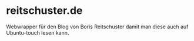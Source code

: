 # reitschuster.de
Webwrapper für den Blog von Boris Reitschuster damit man diese auch auf Ubuntu-touch lesen kann.

